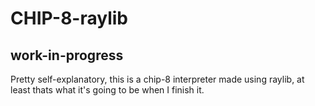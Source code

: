 # CHIP-8-raylib

## work-in-progress

Pretty self-explanatory, this is a chip-8 interpreter made using raylib, at least thats what it's going to be when I finish it.
